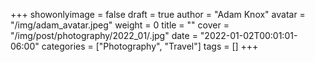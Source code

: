 +++
showonlyimage = false
draft = true
author = "Adam Knox"
avatar = "/img/adam_avatar.jpeg"
weight = 0
title = ""
cover = "/img/post/photography/2022_01/.jpg"
date = "2022-01-02T00:01:01-06:00"
categories = ["Photography", "Travel"]
tags = []
+++
<!--more-->
